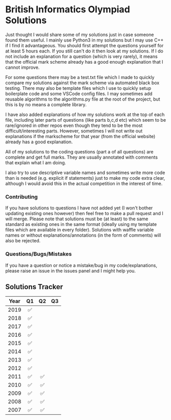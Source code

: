 # British Informatics Olympiad Solutions
Just thought I would share some of my solutions just in case someone found them useful. I mainly use Python3 in my solutions but I may use C++ if I find it advantageous. You should first attempt the questions yourself for at least 5 hours each. If you still can't do it then look at my solutions. If I do not include an explanation for a question (which is very rarely), it means that the official mark scheme already has a good enough explanation that I cannot improve. 

For some questions there may be a test.txt file which I made to quickly compare my solutions against the mark scheme via automated black box testing. 
There may also be template files which I use to quickly setup boilerplate code and some VSCode config files.
I may sometimes add reusable algorithms to the algorithms.py file at the root of the project, but this is by no means a complete library.

I have also added explanations of how my solutions work at the top of each file, including later parts of questions (like parts b,c,d etc) which seem to be rare/ignored in other repos even though they tend to be the most difficult/interesting parts. However, sometimes I will not write out explanations if the markscheme for that year (from the official website) already has a good explanation. 

All of my solutions to the coding questions (part a of all questions) are complete and get full marks. They are usually annotated with comments that explain what I am doing. 

I also try to use descriptive variable names and sometimes write more code than is needed (e.g. explicit if statements) just to make my code extra clear, although I would avoid this in the actual competition in the interest of time.

### Contributing ### 
If you have solutions to questions I have not added yet (I won't bother updating existing ones however) then feel free to make a pull request and I will merge. Please note that solutions must be (at least) to the same standard as existing ones in the same format (ideally using my template files which are available in every folder). Solutions with waffle variable names or without explanations/annotations (in the form of comments) will also be rejected.

### Questions/Bugs/Mistakes ###
If you have a question or notice a mistake/bug in my code/explanations, please raise an issue in the issues panel and I might help you.

## Solutions Tracker ##
| Year          | Q1                 | Q2                 | Q3                 |
| ------------- | :----------------: | :----------------: | :----------------: |
| 2019          | :white_check_mark: |                    |                    |    
| 2018          | :white_check_mark: |                    |                    |  
| 2017          | :white_check_mark: |                    |                    |  
| 2016          | :white_check_mark: |                    |                    |  
| 2015          | :white_check_mark: |                    |                    | 
| 2014          | :white_check_mark: |                    |                    | 
| 2013          | :white_check_mark: |                    |                    | 
| 2012          | :white_check_mark: |                    |                    | 
| 2011          | :white_check_mark: | :white_check_mark: |                    | 
| 2010          | :white_check_mark: | :white_check_mark: |                    |
| 2009          | :white_check_mark: | :white_check_mark: |                    |
| 2008          | :white_check_mark: | :white_check_mark: |                    |
| 2007          | :white_check_mark: | :white_check_mark: |                    |

